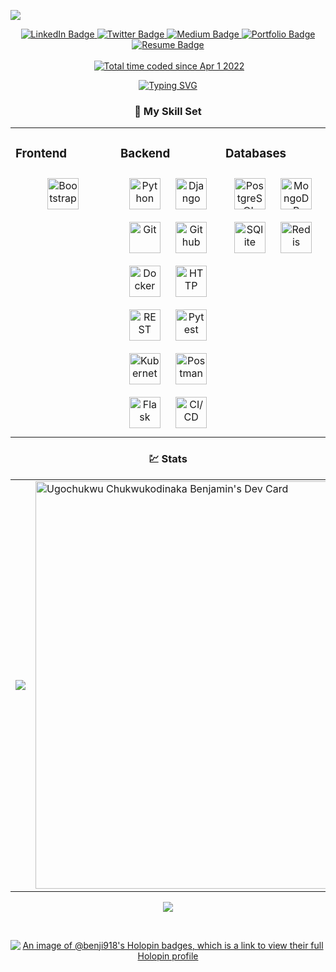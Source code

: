 ![](https://github.com/Benji918/Benji918/blob/main/download.png)
<div id="header" align="center">
  <div id="badges">
 <a href="https://www.linkedin.com/in/ugobenjamin/">
    <img src="https://img.shields.io/badge/LinkedIn-blue?style=for-the-badge&logo=linkedin&logoColor=white" alt="LinkedIn Badge"/>
  </a> 
 <a href="https://twitter.com/code_benji">
    <img src="https://img.shields.io/badge/Twitter-blue?style=for-the-badge&logo=twitter&logoColor=white" alt="Twitter Badge"/>
  </a>
<a href="https://medium.com/@kodiugos">
    <img src="https://img.shields.io/badge/Medium-black?style=for-the-badge&logo=medium&logoColor=white" alt="Medium Badge"/>
  </a>
<!-- <a href="https://www.upwork.com/freelancers/~0114b20651b6592bf6?s=1110580748673863680">
    <img src="https://img.shields.io/badge/Upwork-green?style=for-the-badge&logo=upwork&logoColor=white" alt="Upwork Badge"/>
  </a> -->
<a href="https://bencodes.framer.website">
    <img src="https://img.shields.io/badge/Portfolio-yellow?style=for-the-badge&logo=portfolio&logoColor=white" alt="Portfolio Badge"/>
  </a>
<a href="https://docs.google.com/document/d/1YiJdcXkQ1W4n66HVHGtJxICdUhMcuSwo/edit?usp=sharing&ouid=109017764854576173797&rtpof=true&sd=true">
    <img src="https://img.shields.io/badge/Resume-red?style=for-the-badge&logo=resume&logoColor=white" alt="Resume Badge"/>
  </a>
</div>
<br>

  <img src="https://komarev.com/ghpvc/?username=Benji918 &style=flat-square&color=blue" alt=""/>
  <a href="https://wakatime.com/@959b7910-df4f-43db-8577-468cee8fbaff"><img src="https://wakatime.com/badge/user/959b7910-df4f-43db-8577-468cee8fbaff.svg" alt="Total time coded since Apr 1 2022" /></a>


[![Typing SVG](https://readme-typing-svg.demolab.com?font=Source+Code+Pro&weight=500&pause=1000&color=0DBEF7&width=435&lines=API's+rule+the+world+%E2%9C%8C%EF%B8%8F)](https://git.io/typing-svg)

  
  ### 💪 My Skill Set
<table><tr><td valign="top" width="33%">



### Frontend  
<div align="center">  
<a href="https://getbootstrap.com/docs/3.4/javascript/" target="_blank"><img style="margin: 10px" src="https://profilinator.rishav.dev/skills-assets/bootstrap-plain.svg" alt="Bootstrap" height="50" /></a> 

</div>

</td><td valign="top" width="33%">



### Backend  
<div align="center">  
<a href="https://www.python.org/" target="_blank"><img style="margin: 10px" src="https://profilinator.rishav.dev/skills-assets/python-original.svg" alt="Python" height="50" /></a>  
<a href="https://www.djangoproject.com/" target="_blank"><img style="margin: 10px" src="https://profilinator.rishav.dev/skills-assets/django-original.svg" alt="Django" height="50" /></a>  
<a href="https://github.com/" target="_blank"><img style="margin: 10px" src="https://profilinator.rishav.dev/skills-assets/git-scm-icon.svg" alt="Git" height="50" /></a>
<a href="https://github.com/" target="_blank"><img style="margin: 10px" src="https://user-images.githubusercontent.com/25181517/192108374-8da61ba1-99ec-41d7-80b8-fb2f7c0a4948.png" alt="Github" height="50" /></a> 
<a href="https://github.com/" target="_blank"><img style="margin: 10px" src="https://user-images.githubusercontent.com/25181517/117207330-263ba280-adf4-11eb-9b97-0ac5b40bc3be.png" alt="Docker" height="50" /></a>  
<a href="https://github.com/" target="_blank"><img style="margin: 10px" src="https://user-images.githubusercontent.com/25181517/192107854-765620d7-f909-4953-a6da-36e1ef69eea6.png" alt="HTTP" height="50" /></a>  
<a href="https://github.com/" target="_blank"><img style="margin: 10px" src="https://user-images.githubusercontent.com/25181517/192107858-fe19f043-c502-4009-8c47-476fc89718ad.png" alt="REST" height="50" /></a>  
<a href="https://github.com/" target="_blank"><img style="margin: 10px" src="https://user-images.githubusercontent.com/25181517/184117132-9e89a93b-65fb-47c3-91e7-7d0f99e7c066.png" alt="Pytest" height="50" /></a>  
<a href="https://github.com/" target="_blank"><img style="margin: 10px" src="https://user-images.githubusercontent.com/25181517/182534006-037f08b5-8e7b-4e5f-96b6-5d2a5558fa85.png" alt="Kubernetes" height="50" /></a> 
<a href="https://github.com/" target="_blank"><img style="margin: 10px" src="https://user-images.githubusercontent.com/25181517/192109061-e138ca71-337c-4019-8d42-4792fdaa7128.png" alt="Postman" height="50" /></a> 
<a href="https://github.com/" target="_blank"><img style="margin: 10px" src="https://user-images.githubusercontent.com/25181517/183423775-2276e25d-d43d-4e58-890b-edbc88e915f7.png" alt="Flask" height="50" /></a> 
<a href="https://github.com/" target="_blank"><img style="margin: 10px" src="https://user-images.githubusercontent.com/25181517/183868728-b2e11072-00a5-47e2-8a4e-4ebbb2b8c554.png" alt="CI/CD" height="50" /></a> 





</div>

</td><td valign="top" width="33%">



### Databases  
<div align="center">  
<a href="https://www.postgresql.org/" target="_blank"><img style="margin: 10px" src="https://profilinator.rishav.dev/skills-assets/postgresql-original-wordmark.svg" alt="PostgreSQL" height="50" /></a>  
<a href="https://www.mongodb.com/" target="_blank"><img style="margin: 10px" src="https://profilinator.rishav.dev/skills-assets/mongodb-original-wordmark.svg" alt="MongoDB" height="50" /></a>
<a href="https://www.mongodb.com/" target="_blank"><img style="margin: 10px" src="https://github.com/marwin1991/profile-technology-icons/assets/136815194/82df4543-236b-4e45-9604-5434e3faab17" alt="SQlite" height="50" /></a>
<a href="https://www.mongodb.com/" target="_blank"><img style="margin: 10px" src="https://user-images.githubusercontent.com/25181517/182884894-d3fa6ee0-f2b4-4960-9961-64740f533f2a.png" alt="Redis" height="50" /></a>
</div>

</td></tr></table>  
 
### 💹 Stats 

<table>
  <tr>
    <td>
      <img src="https://github-readme-streak-stats.herokuapp.com/?user=Benji918&theme=vue-dark&hide_border=true" />
    </td>
    <td>
      <a href="https://app.daily.dev/benji_code">
        <img src="https://api.daily.dev/devcards/v2/wBpUa0kq5p8gmU93eVBuf.png?type=wide&r=vhi" width="652" alt="Ugochukwu Chukwukodinaka Benjamin's Dev Card"/>
      </a>
    </td>
  </tr>
</table>


<img href="https://wakatime.com"><img src="https://wakatime.com/share/@benji_codes/4eb31a48-2070-4743-af9d-5681c3ed1949.png" />



<br>


[![An image of @benji918's Holopin badges, which is a link to view their full Holopin profile](https://holopin.me/benji918)](https://holopin.io/@benji918)

</div>


